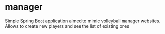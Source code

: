 # manager
Simple Spring Boot application aimed to mimic volleyball manager websites. Allows to create new players and see the list of existing ones
